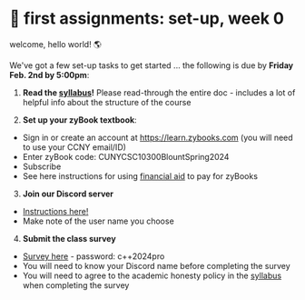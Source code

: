 # 🤖 first assignments: set-up, week 0 

welcome, hello world! 🌎 

We've got a few set-up tasks to get started ... the following is due by **Friday Feb. 2nd by 5:00pm**:

1. **Read the [syllabus](https://github.com/mab253/cpp_spring24/blob/main/README.md)!** Please read-through the entire doc - includes a lot of helpful info about the structure of the course

2. **Set up your zyBook textbook**:
- Sign in or create an account at https://learn.zybooks.com (you will need to use your CCNY email/ID)
- Enter zyBook code: CUNYCSC10300BlountSpring2024
- Subscribe
- See here instructions for using [financial aid](https://zybooks.zendesk.com/hc/en-us/articles/1260801584850-Payment-Cost-financial-aid-refunds-discounts-and-more#h_01EWPM7ZS4GFDWCDFF4TXPCDFV) to pay for zyBooks

3. **Join our Discord server**
- [Instructions here!](https://github.com/mab253/cpp_spring24/blob/main/discord.md)
- Make note of the user name you choose 

4. **Submit the class survey**
- [Survey here](https://airtable.com/appHSeC3WYz90T4vD/shrPSGPuz8l6Tq6PU) - password: c++2024pro
- You will need to know your Discord name before completing the survey
- You will need to agree to the academic honesty policy in the [syllabus](https://github.com/mab253/cpp_spring24/blob/main/README.md) when completing the survey

